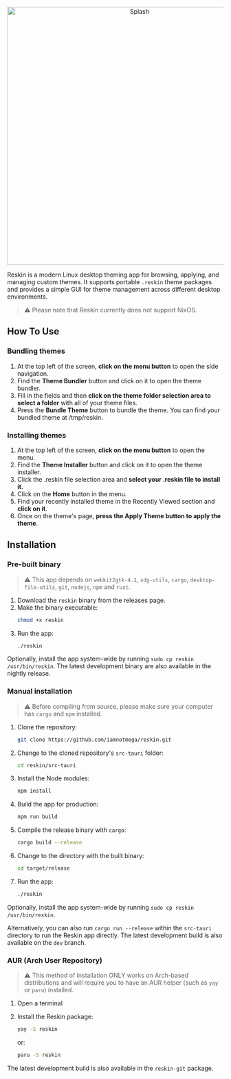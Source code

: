<p align="center">
  <img src="https://raw.githubusercontent.com/iamnotmega/reskin/main/public/assets/splash.svg" alt="Splash" width="600"/>
</p>

Reskin is a modern Linux desktop theming app for browsing, applying, and managing custom themes. It supports portable `.reskin` theme packages and provides a simple GUI for theme management across different desktop environments.

> **⚠️** Please note that Reskin currently does not support NixOS.

## How To Use

### Bundling themes
1. At the top left of the screen, **click on the menu button** to open the side navigation.
2. Find the **Theme Bundler** button and click on it to open the theme bundler.
3. Fill in the fields and then **click on the theme folder selection area to select a folder** with all of your theme files.
4. Press the **Bundle Theme** button to bundle the theme. You can find your bundled theme at /tmp/reskin.

### Installing themes
1. At the top left of the screen, **click on the menu button** to open the menu.
2. Find the **Theme Installer** button and click on it to open the theme installer.
3. Click the .reskin file selection area and **select your .reskin file to install it.**
4. Click on the **Home** button in the menu.
5. Find your recently installed theme in the Recently Viewed section and **click on it**.
6. Once on the theme's page, **press the Apply Theme button to apply the theme**.

## Installation

### Pre-built binary
> **⚠️** This app depends on `webkit2gtk-4.1`, `xdg-utils`, `cargo`, `desktop-file-utils`, `git`, `nodejs`, `npm` and `rust`.

1. Download the `reskin` binary from the releases page.
2. Make the binary executable:
   ```bash
   chmod +x reskin
   ```
3. Run the app:
   ```bash
   ./reskin
    ```

Optionally, install the app system-wide by running `sudo cp reskin /usr/bin/reskin`.
The latest development binary are also available in the nightly release.

### Manual installation
> **⚠️** Before compiling from source, please make sure your computer has `cargo` and `npm` installed.

1. Clone the repository:
   ```bash
   git clone https://github.com/iamnotmega/reskin.git
   ```
2. Change to the cloned repository's `src-tauri` folder:
   ```bash
   cd reskin/src-tauri
   ```
3. Install the Node modules:
   ```bash
   npm install
   ```
4. Build the app for production:
   ```bash
   npm run build
   ```
5. Compile the release binary with `cargo`:
    ```bash
    cargo build --release
    ```
6. Change to the directory with the built binary:
   ```bash
   cd target/release
   ```
7. Run the app:
   ```bash
   ./reskin
   ```
Optionally, install the app system-wide by running `sudo cp reskin /usr/bin/reskin`.

Alternatively, you can also run `cargo run --release` within the `src-tauri` directory to run the Reskin app directly.
The latest development build is also available on the `dev` branch.

### AUR (Arch User Repository)
> **⚠️** This method of installation ONLY works on Arch-based distributions and will require you to have an AUR helper (such as `yay` or `paru`) installed.
1. Open a terminal
   
2. Install the Reskin package:
   ```bash
   yay -S reskin
   ```
   or:
   ```bash
   paru -S reskin
   ```
The latest development build is also available in the `reskin-git` package.

